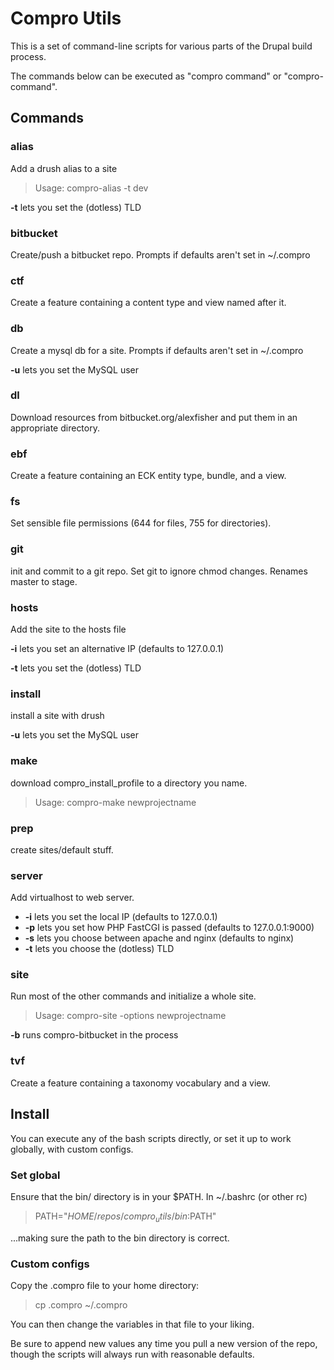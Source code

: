 # Compro Utils

This is a set of command-line scripts for various parts of the Drupal build 
process.

The commands below can be executed as "compro command" or "compro-command".

## Commands

### alias

Add a drush alias to a site

 > Usage: compro-alias -t dev
 
**-t** lets you set the (dotless) TLD

### bitbucket

Create/push a bitbucket repo. Prompts if defaults aren't set in ~/.compro

### ctf

Create a feature containing a content type and view named after it.

### db

Create a mysql db for a site. Prompts if defaults aren't set in ~/.compro

**-u** lets you set the MySQL user

### dl

Download resources from bitbucket.org/alexfisher and put them in an appropriate 
directory.

### ebf

Create a feature containing an ECK entity type, bundle, and a view.

### fs

Set sensible file permissions (644 for files, 755 for directories).

### git

init and commit to a git repo. Set git to ignore chmod changes. Renames master to stage.

### hosts

Add the site to the hosts file

**-i** lets you set an alternative IP (defaults to 127.0.0.1)

**-t** lets you set the (dotless) TLD

### install

install a site with drush

**-u** lets you set the MySQL user

### make

download compro\_install\_profile to a directory you name.

 > Usage: compro-make newprojectname

### prep

create sites/default stuff.

### server

Add virtualhost to web server.

  * **-i** lets you set the local IP (defaults to 127.0.0.1)
  * **-p** lets you set how PHP FastCGI is passed (defaults to 127.0.0.1:9000)
  * **-s** lets you choose between apache and nginx (defaults to nginx)
  * **-t** lets you choose the (dotless) TLD

### site

Run most of the other commands and initialize a whole site.

 > Usage: compro-site -options newprojectname

**-b** runs compro-bitbucket in the process

### tvf

Create a feature containing a taxonomy vocabulary and a view.

## Install

You can execute any of the bash scripts directly, or set it up to work 
globally, with custom configs.

### Set global

Ensure that the bin/ directory is in your $PATH. In ~/.bashrc (or other rc)

  > PATH="$HOME/repos/compro_utils/bin:$PATH"

...making sure the path to the bin directory is correct.

### Custom configs

Copy the .compro file to your home directory:

  > cp .compro ~/.compro

You can then change the variables in that file to your liking.

Be sure to append new values any time you pull a new version of the repo, 
though the scripts will always run with reasonable defaults.